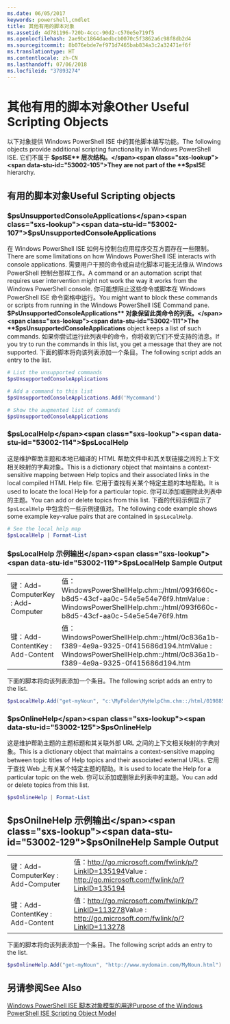 ```yaml
---
ms.date: 06/05/2017
keywords: powershell,cmdlet
title: 其他有用的脚本对象
ms.assetid: 4d781196-720b-4ccc-90d2-c570e5e719f5
ms.openlocfilehash: 2ae9bc1864daedbcb0070c5f3862a6c98f8db2d4
ms.sourcegitcommit: 8b076ebde7ef971d7465bab834a3c2a32471ef6f
ms.translationtype: HT
ms.contentlocale: zh-CN
ms.lasthandoff: 07/06/2018
ms.locfileid: "37893274"
---
```

# <a name="other-useful-scripting-objects"></a><span data-ttu-id="53002-103">其他有用的脚本对象</span><span class="sxs-lookup"><span data-stu-id="53002-103">Other Useful Scripting Objects</span></span>

<span data-ttu-id="53002-104">以下对象提供 Windows PowerShell ISE 中的其他脚本编写功能。</span><span class="sxs-lookup"><span data-stu-id="53002-104">The following objects provide additional scripting functionality in Windows PowerShell ISE.</span></span> <span data-ttu-id="53002-105">它们不属于 **$psISE** 层次结构。</span><span class="sxs-lookup"><span data-stu-id="53002-105">They are not part of the **$psISE** hierarchy.</span></span>

## <a name="useful-scripting-objects"></a><span data-ttu-id="53002-106">有用的脚本对象</span><span class="sxs-lookup"><span data-stu-id="53002-106">Useful Scripting objects</span></span>

### <a name="psunsupportedconsoleapplications"></a><span data-ttu-id="53002-107">$psUnsupportedConsoleApplications</span><span class="sxs-lookup"><span data-stu-id="53002-107">$psUnsupportedConsoleApplications</span></span>

<span data-ttu-id="53002-108">在 Windows PowerShell ISE 如何与控制台应用程序交互方面存在一些限制。</span><span class="sxs-lookup"><span data-stu-id="53002-108">There are some limitations on how Windows PowerShell ISE interacts with console applications.</span></span> <span data-ttu-id="53002-109">需要用户干预的命令或自动化脚本可能无法像从 Windows PowerShell 控制台那样工作。</span><span class="sxs-lookup"><span data-stu-id="53002-109">A command or an automation script that requires user intervention might not work the way it works from the Windows PowerShell console.</span></span> <span data-ttu-id="53002-110">你可能想阻止这些命令或脚本在 Windows PowerShell ISE 命令窗格中运行。</span><span class="sxs-lookup"><span data-stu-id="53002-110">You might want to block these commands or scripts from running in the Windows PowerShell ISE Command pane.</span></span> <span data-ttu-id="53002-111">**$PsUnsupportedConsoleApplications** 对象保留此类命令的列表。</span><span class="sxs-lookup"><span data-stu-id="53002-111">The **$psUnsupportedConsoleApplications** object keeps a list of such commands.</span></span> <span data-ttu-id="53002-112">如果你尝试运行此列表中的命令，你将收到它们不受支持的消息。</span><span class="sxs-lookup"><span data-stu-id="53002-112">If you try to run the commands in this list, you get a message that they are not supported.</span></span> <span data-ttu-id="53002-113">下面的脚本将向该列表添加一个条目。</span><span class="sxs-lookup"><span data-stu-id="53002-113">The following script adds an entry to the list.</span></span>

```powershell
# List the unsupported commands
$psUnsupportedConsoleApplications

# Add a command to this list
$psUnsupportedConsoleApplications.Add('Mycommand')

# Show the augmented list of commands
$psUnsupportedConsoleApplications
```

### <a name="pslocalhelp"></a><span data-ttu-id="53002-114">$psLocalHelp</span><span class="sxs-lookup"><span data-stu-id="53002-114">$psLocalHelp</span></span>

<span data-ttu-id="53002-115">这是维护帮助主题和本地已编译的 HTML 帮助文件中和其关联链接之间的上下文相关映射的字典对象。</span><span class="sxs-lookup"><span data-stu-id="53002-115">This is a dictionary object that maintains a context-sensitive mapping between Help topics and their associated links in the local compiled HTML Help file.</span></span> <span data-ttu-id="53002-116">它用于查找有关某个特定主题的本地帮助。</span><span class="sxs-lookup"><span data-stu-id="53002-116">It is used to locate the local Help for a particular topic.</span></span> <span data-ttu-id="53002-117">你可以添加或删除此列表中的主题。</span><span class="sxs-lookup"><span data-stu-id="53002-117">You can add or delete topics from this list.</span></span> <span data-ttu-id="53002-118">下面的代码示例显示了 `$psLocalHelp` 中包含的一些示例键值对。</span><span class="sxs-lookup"><span data-stu-id="53002-118">The following code example shows some example key-value pairs that are contained in `$psLocalHelp`.</span></span>

```powershell
# See the local help map
$psLocalHelp | Format-List
```

### <a name="pslocalhelp-sample-output"></a><span data-ttu-id="53002-119">$psLocalHelp 示例输出</span><span class="sxs-lookup"><span data-stu-id="53002-119">$psLocalHelp Sample Output</span></span>

|||
|-|-|
|<span data-ttu-id="53002-120">键：Add-Computer</span><span class="sxs-lookup"><span data-stu-id="53002-120">Key : Add-Computer</span></span>|<span data-ttu-id="53002-121">值：WindowsPowerShellHelp.chm::/html/093f660c-b8d5-43cf-aa0c-54e5e54e76f9.htm</span><span class="sxs-lookup"><span data-stu-id="53002-121">Value : WindowsPowerShellHelp.chm::/html/093f660c-b8d5-43cf-aa0c-54e5e54e76f9.htm</span></span>|
|<span data-ttu-id="53002-122">键：Add-Content</span><span class="sxs-lookup"><span data-stu-id="53002-122">Key : Add-Content</span></span>|<span data-ttu-id="53002-123">值：WindowsPowerShellHelp.chm::/html/0c836a1b-f389-4e9a-9325-0f415686d194.htm</span><span class="sxs-lookup"><span data-stu-id="53002-123">Value : WindowsPowerShellHelp.chm::/html/0c836a1b-f389-4e9a-9325-0f415686d194.htm</span></span>|

<span data-ttu-id="53002-124">下面的脚本将向该列表添加一个条目。</span><span class="sxs-lookup"><span data-stu-id="53002-124">The following script adds an entry to the list.</span></span>

```powershell
$psLocalHelp.Add("get-myNoun", "c:\MyFolder\MyHelpChm.chm::/html/0198854a-1298-57ae-aa0c-87b5e5a84712.htm")
```

### <a name="psonlinehelp"></a><span data-ttu-id="53002-125">$psOnlineHelp</span><span class="sxs-lookup"><span data-stu-id="53002-125">$psOnlineHelp</span></span>

<span data-ttu-id="53002-126">这是维护帮助主题的主题标题和其关联外部 URL 之间的上下文相关映射的字典对象。</span><span class="sxs-lookup"><span data-stu-id="53002-126">This is a dictionary object that maintains a context-sensitive mapping between topic titles of Help topics and their associated external URLs.</span></span> <span data-ttu-id="53002-127">它用于查找 Web 上有关某个特定主题的帮助。</span><span class="sxs-lookup"><span data-stu-id="53002-127">It is used to locate the Help for a particular topic on the web.</span></span> <span data-ttu-id="53002-128">你可以添加或删除此列表中的主题。</span><span class="sxs-lookup"><span data-stu-id="53002-128">You can add or delete topics from this list.</span></span>

```powershell
$psOnlineHelp | Format-List
```

## <a name="psonilnehelp-sample-output"></a><span data-ttu-id="53002-129">$psOnilneHelp 示例输出</span><span class="sxs-lookup"><span data-stu-id="53002-129">$psOnilneHelp Sample Output</span></span>

|||
|-|-|
|<span data-ttu-id="53002-130">键：Add-Computer</span><span class="sxs-lookup"><span data-stu-id="53002-130">Key : Add-Computer</span></span>|<span data-ttu-id="53002-131">值：http://go.microsoft.com/fwlink/p/?LinkID=135194</span><span class="sxs-lookup"><span data-stu-id="53002-131">Value : http://go.microsoft.com/fwlink/p/?LinkID=135194</span></span>|
|<span data-ttu-id="53002-132">键：Add-Content</span><span class="sxs-lookup"><span data-stu-id="53002-132">Key : Add-Content</span></span>|<span data-ttu-id="53002-133">值：http://go.microsoft.com/fwlink/p/?LinkID=113278</span><span class="sxs-lookup"><span data-stu-id="53002-133">Value : http://go.microsoft.com/fwlink/p/?LinkID=113278</span></span>|

<span data-ttu-id="53002-134">下面的脚本将向该列表添加一个条目。</span><span class="sxs-lookup"><span data-stu-id="53002-134">The following script adds an entry to the list.</span></span>

```powershell
$psOnlineHelp.Add("get-myNoun", "http://www.mydomain.com/MyNoun.html")
```

## <a name="see-also"></a><span data-ttu-id="53002-135">另请参阅</span><span class="sxs-lookup"><span data-stu-id="53002-135">See Also</span></span>

[<span data-ttu-id="53002-136">Windows PowerShell ISE 脚本对象模型的用途</span><span class="sxs-lookup"><span data-stu-id="53002-136">Purpose of the Windows PowerShell ISE Scripting Object Model</span></span>](../../core-powershell/ise/Purpose-of-the-Windows-PowerShell-ISE-Scripting-Object-Model.md)
